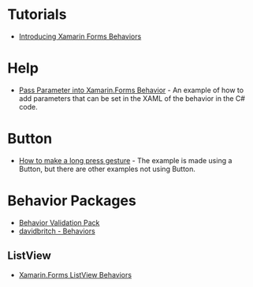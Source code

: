 # Tutorials
* [Introducing Xamarin Forms Behaviors](http://codeworks.it/blog/?p=205)
# Help
* [Pass Parameter into Xamarin.Forms Behavior](https://stackoverflow.com/questions/42238500/pass-parameter-into-xamarin-forms-behaviour) - An example of how to add parameters that can be set in the XAML of the behavior in the C# code.

# Button
* [How to make a long press gesture](https://stackoverflow.com/questions/43569515/how-to-make-long-press-gesture-in-xamarin-forms) - The example is made using a Button, but there are other examples not using Button.

# Behavior Packages
* [Behavior Validation Pack](https://github.com/TBertuzzi/Xamarin.Forms.BehaviorValidationPack)
* [davidbritch - Behaviors](https://github.com/davidbritch/behaviors)
## ListView
* [Xamarin.Forms ListView Behaviors](https://github.com/jgiacomini/xamarin_forms_listviewBehaviors)

